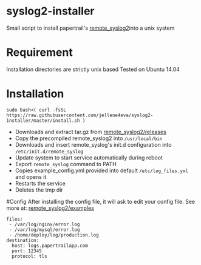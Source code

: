 # syslog2-installer
Small script to install papertrail's [remote_syslog2](https://github.com/papertrail/remote_syslog2])into a unix system

# Requirement
Installation directories are strictly unix based
Tested on Ubuntu 14.04

# Installation
```
sudo bash<( curl -fsSL https://raw.githubusercontent.com/jellene4eva/syslog2-installer/master/install.sh )
```
* Downloads and extract tar.gz from [remote_syslog2/releases](https://github.com/papertrail/remote_syslog2/releases)
* Copy the precompiled remote_syslog2 into `/usr/local/bin`
* Downloads and insert remote_syslog's init.d configuration into `/etc/init.d/remote_syslog`
* Update system to start service automatically during reboot
* Export `remote_syslog` command to PATH
* Copies example_config.yml provided into default `/etc/log_files.yml` and opens it
* Restarts the service
* Deletes the tmp dir

#Config
After installing the config file, it will ask to edit your config file.
See more at: [remote_syslog2/examples](https://github.com/papertrail/remote_syslog2/tree/master/examples)
```
files:
 - /var/log/nginx/error.log
 - /var/log/mysql/error.log
 - /home/deploy/log/production.log
destination:
  host: logs.papertrailapp.com
  port: 12345
  protocol: tls
```

